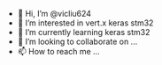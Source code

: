 - 👋 Hi, I’m @vicliu624
- 👀 I’m interested in vert.x keras stm32
- 🌱 I’m currently learning keras stm32
- 💞️ I’m looking to collaborate on ...
- 📫 How to reach me ...

<!---
vicliu624/vicliu624 is a ✨ special ✨ repository because its `README.md` (this file) appears on your GitHub profile.
You can click the Preview link to take a look at your changes.
--->
